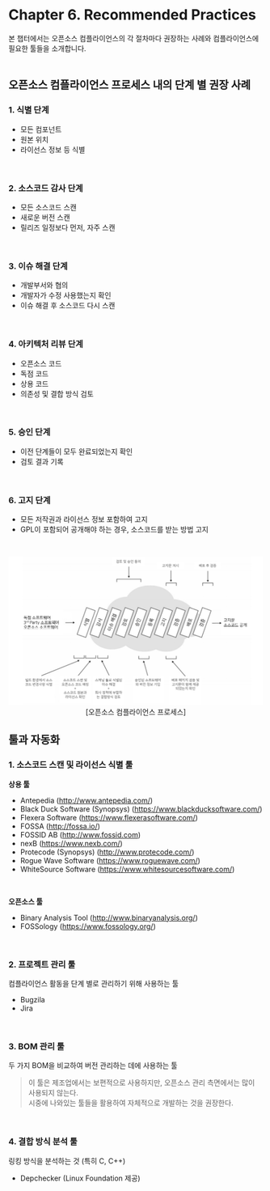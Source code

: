 # Chapter 6. Recommended Practices
본 챕터에서는 오픈소스 컴플라이언스의 각 절차마다 권장하는 사례와 컴플라이언스에 필요한 툴들을 소개합니다.
<br>
<br>

## 오픈소스 컴플라이언스 프로세스 내의 단계 별 권장 사례
### 1. 식별 단계
- 모든 컴포넌트
- 원본 위치
- 라이선스 정보 등 식별
<br>

### 2. 소스코드 감사 단계
- 모든 소스코드 스캔
- 새로운 버전 스캔
- 릴리즈 일정보다 먼저, 자주 스캔
<br>

### 3. 이슈 해결 단계
- 개발부서와 협의
- 개발자가 수정 사용했는지 확인
- 이슈 해결 후 소스코드 다시 스캔
<br>

### 4. 아키텍처 리뷰 단계
- 오픈소스 코드
- 독점 코드
- 상용 코드
- 의존성 및 결합 방식 검토
<br>

### 5. 승인 단계
- 이전 단계들이 모두 완료되었는지 확인
- 검토 결과 기록
<br>

### 6. 고지 단계
- 모든 저작권과 라이선스 정보 포함하여 고지
- GPL이 포함되어 공개해야 하는 경우, 소스코드를 받는 방법 고지
<br>

<p align="center">
<img src="/image/chapter6/process.png"> <br> [오픈소스 컴플라이언스 프로세스]
</p>


## 툴과 자동화
### 1. 소스코드 스캔 및 라이선스 식별 툴
**상용 툴**
- Antepedia (http://www.antepedia.com/)
- Black Duck Software (Synopsys) (https://www.blackducksoftware.com/)
- Flexera Software (https://www.flexerasoftware.com/)
- FOSSA (http://fossa.io/)
- FOSSID AB (http://www.fossid.com)
-	nexB (https://www.nexb.com/)
-	Protecode (Synopsys) (http://www.protecode.com/)
-	Rogue Wave Software (https://www.roguewave.com/)
-	WhiteSource Software (https://www.whitesourcesoftware.com/)
<br>

**오픈소스 툴**
- Binary Analysis Tool (http://www.binaryanalysis.org/)
-	FOSSology (https://www.fossology.org/)
<br>

### 2. 프로젝트 관리 툴
컴플라이언스 활동을 단계 별로 관리하기 위해 사용하는 툴
- Bugzila
- Jira
<br>

### 3. BOM 관리 툴
두 가지 BOM을 비교하여 버전 관리하는 데에 사용하는 툴

> 이 툴은 제조업에서는 보편적으로 사용하지만, 오픈소스 관리 측면에서는 많이 사용되지 않는다. <br> 시중에 나와있는 툴들을 활용하여 자체적으로 개발하는 것을 권장한다.
<br>

### 4. 결합 방식 분석 툴
링킹 방식을 분석하는 것 (특히 C, C++)
- Depchecker (Linux Foundation 제공)
